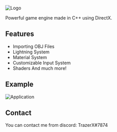 ![Logo](https://iili.io/4SDWpn.png)

Powerful game engine made in C++ using DirectX.
## Features

- Importing OBJ Files
- Lightning System
- Material System
- Customizable Input System
- Shaders
And much more!

  
## Example

![Application](https://iili.io/4SbxZG.gif)

  
## Contact

You can contact me from discord: TrazerX#7874